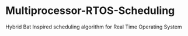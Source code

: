 # Multiprocessor-RTOS-Scheduling

Hybrid Bat Inspired scheduling algorithm for Real Time Operating System
